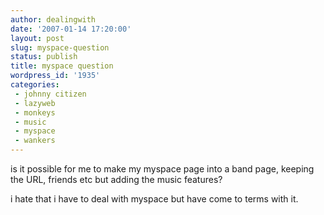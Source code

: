 ```yaml
---
author: dealingwith
date: '2007-01-14 17:20:00'
layout: post
slug: myspace-question
status: publish
title: myspace question
wordpress_id: '1935'
categories:
 - johnny citizen
 - lazyweb
 - monkeys
 - music
 - myspace
 - wankers
---
```


is it possible for me to make my myspace page into a band page, keeping the
URL, friends etc but adding the music features?

i hate that i have to deal with myspace but have come to terms with it.

